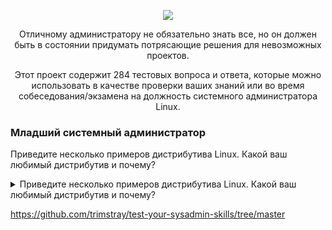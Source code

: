 <p align="center">
<img src="https://github.com/ikozhuhar/sysadmin_skills/blob/main/img/sysadmin_preview.png">
</p>

<p align="center">
Отличному администратору не обязательно знать все, но он должен быть в состоянии придумать потрясающие решения для невозможных проектов.
</p>

<p align="center">
Этот проект содержит 284 тестовых вопроса и ответа, которые можно использовать в качестве проверки ваших знаний или во время собеседования/экзамена на ​​должность системного администратора Linux.
</p>


### Младший системный администратор

Приведите несколько примеров дистрибутива Linux. Какой ваш любимый дистрибутив и почему?


<details><summary>Приведите несколько примеров дистрибутива Linux. Какой ваш любимый дистрибутив и почему?</summary>  

   <p>Red Hat Enterprise Linux - Fedora - CentOS - Debian - Ubuntu - Mint - SUSE Linux Enterprise Server (SLES) - SUSE Linux Enterprise Desktop (SLED) - Slackware - Arch - Kali - Backbox</p>


   1. Markdown renders **perfectly**.
   1. Extra item.

</details>









https://github.com/trimstray/test-your-sysadmin-skills/tree/master
